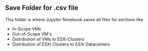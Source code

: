 ## Save Folder for .csv file

This folder is where Jupyter Notebook saves all files for sections like

* In-Scope VMs
* Out-of-Scope VM's
* Distribution of VMs to ESXi Clusters
* Distribution of ESXi Clusters to ESXi Datacenters
